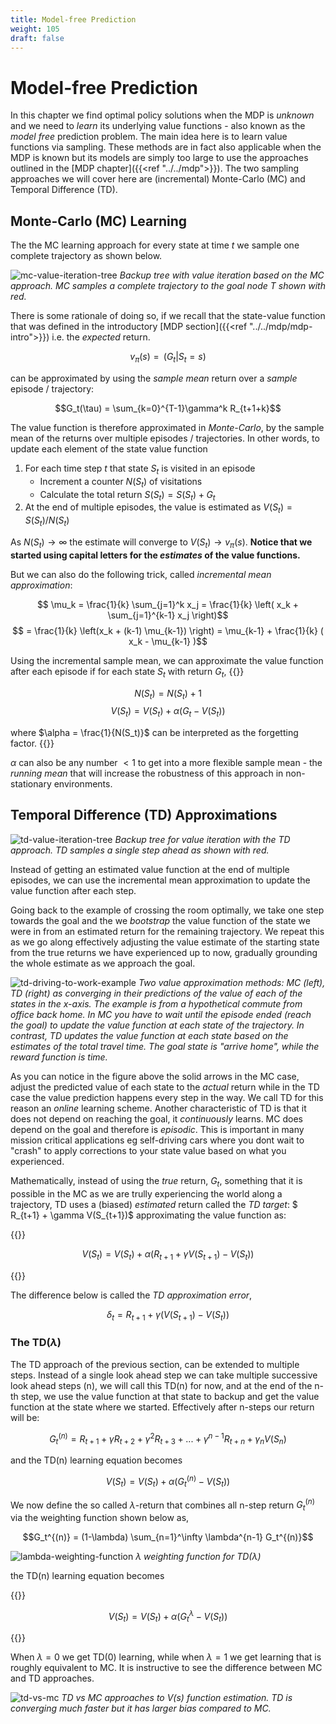 ```yaml
---
title: Model-free Prediction
weight: 105
draft: false
---
```


# Model-free Prediction

In this chapter we find optimal policy solutions when the MDP is _unknown_ and we need to _learn_ its underlying value functions - also known as the  _model free_ prediction problem.  The main idea here is to learn value functions via sampling. These methods are in fact also applicable when the MDP is known but its models are simply too large to use the approaches outlined in the  [MDP chapter]({{<ref "../../mdp">}}). The two sampling approaches we will cover here are (incremental) Monte-Carlo (MC) and Temporal Difference (TD). 

## Monte-Carlo (MC) Learning

The the MC learning approach for every state at time $t$ we sample one complete trajectory as shown below.  

![mc-value-iteration-tree](images/mc-value-iteration-tree.png#center)
*Backup tree with value iteration based on the MC approach. MC samples a complete trajectory to the goal node T shown with red.*

There is some rationale of doing so, if we recall that the state-value function that was defined in the introductory [MDP section]({{<ref "../../mdp/mdp-intro">}}) i.e. the _expected_ return.

$$v_\pi(s) = \mathop{\mathbb{E}_\pi}(G_t | S_t=s)$$

can be approximated by using the _sample mean_ return over a _sample_ episode / trajectory:

$$G_t(\tau) = \sum_{k=0}^{T-1}\gamma^k R_{t+1+k}$$

The value function is therefore approximated in _Monte-Carlo_, by the sample mean of the returns over multiple episodes / trajectories. In other words, to update each element of the state value function 

1. For each time step $t$ that state $S_t$ is visited in an episode
   * Increment a counter $N(S_t)$ of visitations  
   * Calculate the total return $S(S_t) = S(S_t) + G_t$
2. At the end of multiple episodes, the value is estimated as $V(S_t) = S(S_t) / N(S_t)$

As $N(S_t) \rightarrow ∞$ the estimate will converge to $V(S_t) \rightarrow v_\pi(s)$. **Notice that we started using capital letters for the _estimates_ of the value functions.**  

But we can also do the following trick, called _incremental mean approximation_: 

$$ \mu_k = \frac{1}{k} \sum_{j=1}^k x_j = \frac{1}{k} \left( x_k + \sum_{j=1}^{k-1} x_j \right)$$ 
$$ = \frac{1}{k} \left(x_k + (k-1) \mu_{k-1}) \right) =  \mu_{k-1} + \frac{1}{k} ( x_k - \mu_{k-1} )$$

Using the incremental sample mean, we can approximate the value function after each episode if for each state $S_t$ with return $G_t$,
{{<hint danger>}}

$$ N(S_t) = N(S_t) +1 $$
$$ V(S_t) = V(S_t) + \alpha \left( G_t - V(S_t) \right)$$

where $\alpha = \frac{1}{N(S_t)}$ can be interpreted as the forgetting factor. 
{{</hint>}}

$\alpha$ can also be any number $< 1$ to get into a more flexible sample mean - the _running mean_ that will increase the robustness of this approach in non-stationary environments.

## Temporal Difference (TD) Approximations

![td-value-iteration-tree](images/td-value-iteration-tree.png#center)
*Backup tree for value iteration with the TD approach. TD samples a single step ahead as shown with red.* 

Instead of getting an estimated value function at the end of multiple episodes, we can use the incremental mean approximation to update the value function after each step. 

Going back to the example of crossing the room optimally, we take one step towards the goal and the we  _bootstrap_ the value function of the state we were in from an estimated return for the remaining trajectory. We repeat this as we go along effectively adjusting the value estimate of the starting state from the true returns we have experienced up to now, gradually grounding the whole estimate as we approach the goal. 

![td-driving-to-work-example](images/td-driving-to-work-example.png#center)
*Two value approximation methods: MC (left), TD (right) as converging in their predictions of the value of each of the states in the x-axis. The example is from a hypothetical commute from office back home. In MC you have to wait until the episode ended (reach the goal) to update the value function at each state of the trajectory. In contrast, TD updates the value function at each state based on the estimates of the total travel time. The goal state is "arrive home", while the reward function is time.*

As you can notice in the figure above the solid arrows in the MC case, adjust the predicted value of each state to the _actual_ return while in the TD case the value prediction happens every step in the way. We call TD for this reason an _online_ learning scheme. Another characteristic of TD is that it does not depend on reaching the goal, it _continuously_ learns. MC does depend on the goal and therefore is _episodic_. This is important in many mission critical applications eg self-driving cars where you dont wait to "crash" to apply corrections to your state value based on what you experienced.

Mathematically, instead of using the _true_ return, $G_t$, something that it is possible in the MC as we are trully experiencing the world along a trajectory, TD uses a (biased) _estimated_ return called the _TD target_: $ R_{t+1} + \gamma V(S_{t+1})$ approximating the value function as:

{{<hint danger>}}

$$ V(S_t) = V(S_t) + \alpha \left( R_{t+1} + \gamma V(S_{t+1}) - V(S_t) \right)$$

{{</hint>}}

The difference below is called the _TD approximation error_,

$$\delta_t = R_{t+1} + \gamma (V(S_{t+1}) - V(S_t))$$

### The TD($\lambda$)

The TD approach of the previous section, can be extended to multiple steps. Instead of a single look ahead step we can take multiple successive look ahead steps (n), we will call this TD(n) for now, and at the end of the n-th step, we use the value function at that state to backup and get the value function at the state where we started. Effectively after n-steps our return will be:

$$G_t^{(n)} = R_{t+1} + \gamma R_{t+2} + \gamma^2 R_{t+3} + ... + \gamma^{n-1}R_{t+n} + \gamma_n V(S_n)$$

and the TD(n) learning equation becomes

$$ V(S_t) = V(S_t) + \alpha \left( G^{(n)}_t - V(S_t) \right) $$

We now define the so called $\lambda$-return that combines all n-step return $G_t^{(n)}$ via the weighting function shown below as,

$$G_t^{(n)} = (1-\lambda) \sum_{n=1}^\infty \lambda^{n-1} G_t^{(n)}$$

![lambda-weighting-function](images/lambda-weighting-function.png#center)
*$\lambda$ weighting function for TD($\lambda$)*

the TD(n) learning equation becomes

{{<hint danger>}}

$$ V(S_t) = V(S_t) + \alpha \left( G^\lambda_t - V(S_t) \right) $$

{{</hint>}}

When $\lambda=0$ we get TD(0) learning, while when $\lambda=1$ we get learning that is roughly equivalent to MC. It is instructive to see the difference between MC and TD approaches. 

![td-vs-mc](images/td-vs-mc.png#center)
*TD vs MC approaches to $V(s)$ function estimation. TD is converging much faster but it has larger bias compared to MC.* 